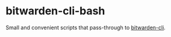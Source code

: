 # bitwarden-cli-bash

Small and convenient scripts that pass-through to [bitwarden-cli](https://github.com/bitwarden/cli).
